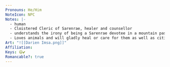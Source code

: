 ```yaml
---
Pronouns: He/Him
NoteIcon: NPC
Notes: |-
  - human
  - Cloistered Cleric of Sarenrae, healer and counsellor
  - understands the irony of being a Sarenrae devotee in a mountain passage
  - Loves animals and will gladly heal or care for them as well as citizens and visitors.
Art: "![[Darien Imsa.png]]"
Affiliation: 
Keys: 😄💕
Romancable?: true
---
```

